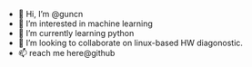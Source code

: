 - 👋 Hi, I’m @guncn
- 👀 I’m interested in machine learning
- 🌱 I’m currently learning python
- 💞️ I’m looking to collaborate on linux-based HW diagonostic.
- 📫 reach me here@github

<!---
guncn/guncn is a ✨ special ✨ repository because its `README.md` (this file) appears on your GitHub profile.
You can click the Preview link to take a look at your changes.
--->

